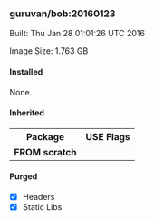 ### guruvan/bob:20160123
Built: Thu Jan 28 01:01:26 UTC 2016

Image Size: 1.763 GB
#### Installed
None.
#### Inherited
Package | USE Flags
--------|----------
**FROM scratch** |
#### Purged
- [x] Headers
- [x] Static Libs
